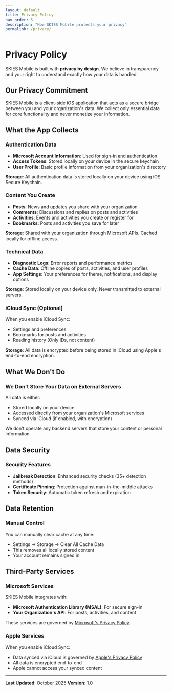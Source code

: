 ```yaml
---
layout: default
title: Privacy Policy
nav_order: 5
description: "How SKIES Mobile protects your privacy"
permalink: /privacy/
---
```


# Privacy Policy

SKIES Mobile is built with **privacy by design**. We believe in transparency and your right to understand exactly how your data is handled.

## Our Privacy Commitment

SKIES Mobile is a client-side iOS application that acts as a secure bridge between you and your organization's data. We collect only essential data for core functionality and never monetize your information.

## What the App Collects

### Authentication Data

- **Microsoft Account Information**: Used for sign-in and authentication
- **Access Tokens**: Stored locally on your device in the secure keychain
- **User Profile**: Basic profile information from your organization's directory

**Storage**: All authentication data is stored locally on your device using iOS Secure Keychain.

### Content You Create

- **Posts**: News and updates you share with your organization
- **Comments**: Discussions and replies on posts and activities
- **Activities**: Events and activities you create or register for
- **Bookmarks**: Posts and activities you save for later

**Storage**: Shared with your organization through Microsoft APIs. Cached locally for offline access.

### Technical Data

- **Diagnostic Logs**: Error reports and performance metrics
- **Cache Data**: Offline copies of posts, activities, and user profiles
- **App Settings**: Your preferences for theme, notifications, and display options

**Storage**: Stored locally on your device only. Never transmitted to external servers.

### iCloud Sync (Optional)

When you enable iCloud Sync:

- Settings and preferences
- Bookmarks for posts and activities
- Reading history (Only IDs, not content)

**Storage**: All data is encrypted before being stored in iCloud using Apple's end-to-end encryption.

## What We Don't Do

### We Don't Store Your Data on External Servers

All data is either:

- Stored locally on your device
- Accessed directly from your organization's Microsoft services
- Synced via iCloud (if enabled, with encryption)

We don't operate any backend servers that store your content or personal information.

## Data Security

### Security Features

- **Jailbreak Detection**: Enhanced security checks (35+ detection methods)
- **Certificate Pinning**: Protection against man-in-the-middle attacks
- **Token Security**: Automatic token refresh and expiration

## Data Retention

### Manual Control

You can manually clear cache at any time:

- Settings → Storage → Clear All Cache Data
- This removes all locally stored content
- Your account remains signed in

## Third-Party Services

### Microsoft Services

SKIES Mobile integrates with:

- **Microsoft Authentication Library (MSAL)**: For secure sign-in
- **Your Organization's API**: For posts, activities, and content

These services are governed by [Microsoft's Privacy Policy](https://privacy.microsoft.com/).

### Apple Services

When you enable iCloud Sync:

- Data synced via iCloud is governed by [Apple's Privacy Policy](https://www.apple.com/legal/privacy/)
- All data is encrypted end-to-end
- Apple cannot access your synced content

---

**Last Updated**: October 2025
**Version**: 1.0
